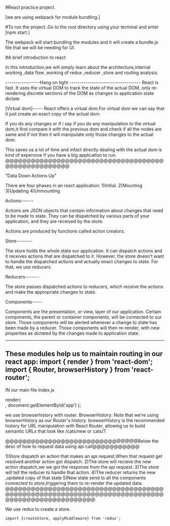 #React practice project.


[we are using webpack for module bundling.]

#To run the project..Go to the root directory using your terminal and enter [npm start.]

The webpack will start bundling the modules and it will create a bundle.js file that we will be needing for UI.




#A brief introduction to react

In this introduction,we will simply learn about the architecture,internal working ,data flow ,working of redux ,reducer ,store and routing analysis.


-----------------Hang on tight -----------------------------------
React is fast. It uses the virtual DOM to track the state of the actual DOM, only re-rendering discrete sections of the DOM as changes to application state dictate

[Virtual dom]-----
React offers a virtual dom.For virtual dom we can say that it just create an exact copy of the actual dom.

If you do any changes or if i say if you do any manipulation to the virtual dom,it first compare it with the previous dom and check if all the nodes are same and if not then it will manipulate only those changes to the actual dom.

This saves us a lot of time and infact directly dealing with the actual dom is kind of expensive if you have a big application to run.
@@@@@@@@@@@@@@@@@@@@@@@@@@@@@@@@@@@@@@@@@@@@@@@@@@@@

 "Data Down Actions Up"

There are four phases in an react application:
1)Initial.
2)Mounting
3)Updating
4)Unmounting






Actions------

Actions are JSON objects that contain information about changes that need to be made to state. They can be dispatched by various parts of your application, and they are received by the store.

Actions are produced by functions called action creators.

Store--------

The store holds the whole state our application. It can dispatch actions and it receives actions that are dispatched to it. However, the store doesn't want to handle the dispatched actions and actually enact changes to state. For that, we use reducers.

Reducers-------

The store passes dispatched actions to reducers, which receive the actions and make the appropriate changes to state.

Components-----

Components are the presentation, or view, layer of our application. Certain components, the parent or container components, will be connected to our store. Those components will be alerted whenever a change to state has been made by a reducer. Those components will then re-render, with new properties as dictated by the changes made to application state.

-------------------------------------------------------------------------------------------
These modules help us to maintain routing in our react app:
import { render } from 'react-dom';  
import { Router, browserHistory } from 'react-router'; 
-------------------------------------------------------------------------------------------


IN our main file Index.js

render(  
 <Router history={browserHistory} routes={routes} />,
 document.getElementById('app')
);

we use browserhistory with router.
BrowserHistory: Note that we're using browserHistory as our Router's history. browserHistory is the recommended history for URL manipulation with React Router, allowing us to build semantic URLs that look like /cats/new or cats/7.




@@@@@@@@@@@@@@@@@@@@@@@@@@@@@@@Below the desc of how to request data using api call@@@@@@@@@@@


1)Store dispatch an action that makes an api request,When that request get resolved another action got dispatch.
2)The store will recieve the new action dispatch,we we got the response from the api request.
3)The store will tell the reducer to handle that action.
4)The reducer returns the new ,updated copy of that state
5)New state send to all the components connected to store,triggering them to re-render the updated data.
@@@@@@@@@@@@@@@@@@@@@@@@@@@@@@@@@@@@@@@@@@@@@@@@@@@@@@@@@@@@@@@@@@@@@@@@@@@@@@@@@@@@@@@@@@@@@@@


We use redux to create a store.

	import {createStore, applyMiddleware} from 'redux'; 







